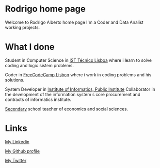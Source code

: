 

# Rodrigo home page

Welcome to Rodrigo Alberto home page
I'm a Coder and Data Analist working projects.

# What I done

Student in Computer Science in [IST Técnico Lisboa](https://tecnico.ulisboa.pt/en/) where i learn to solve coding and logic sistem problems.

Coder in [FreeCodeCamp Lisbon](https://www.freecodecamplisbon.org/) where i work in coding problems and his solutions.

System Developer in [Institute of Informatics, Public Institute](http://www.seg-social.pt/ii-ip-instituto-de-informatica-ip)
Collaborator in the development of the information system ́s core procurement and contracts of informatics institute.

[Secondary](https://www.dgae.mec.pt/) school teacher of economics and social sciences.

# Links

[My Linkedin](https://www.linkedin.com/in/rodalbert/)

[My Github profile](https://github.com/rodalbert)

[My Twitter](https://twitter.com/rodrigogalbert)


